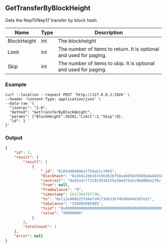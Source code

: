 ## GetTransferByBlockHeight

Gets the Nep11/Nep17 transfer by block hash.

| Name         | Type   | Description       |
| ---------------- | -------------- | ------- |
| BlockHeight | int | The blockheight |
| Limit     | int      | The number of items to return. It is optional and used for paging. |
| Skip |int |The number of items to skip. It is optional and used for paging. |


### Example
```shell
curl --location --request POST 'http://127.0.0.1:1926' \
--header 'Content-Type: application/json' \
--data-raw '{
  "jsonrpc": "2.0",
  "method": "GetTransferByBlockHeight",
  "params": {"BlockHeight":38381,"Limit":2,"Skip":0},
  "id": 1
}'
```

### Output

```json
{
    "id": 1,
    "result": {
        "result": [
            {
                "_id": "6103d484896a7f59ab1c7093",
                "blockhash": "0x30412db167e56362bf58aa6056d5880a0a4e81b9d862127b50a5666c81d00420",
                "contract": "0xd2a4cff31913016155e38e474a2c06d08be276cf",
                "from": null,
                "frombalance": "0",
                "timestamp": 1627384787720,
                "to": "0x112e406b22fd4efa9cf3eb33bf4bd8b44d18fe31",
                "tobalance": "155095885085",
                "txid": "0x0000000000000000000000000000000000000000000000000000000000000000",
                "value": "50000000"
            }
        ],
        "totalCount": 1
    },
    "error": null
}
```
